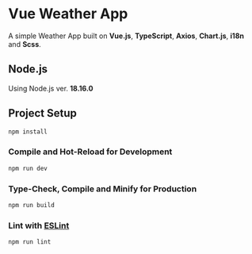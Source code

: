 # Vue Weather App

A simple Weather App built on **Vue.js**, **TypeScript**, **Axios**, **Chart.js**, **i18n** and **Scss**.

## Node.js

Using Node.js ver. **18.16.0**

## Project Setup

```sh
npm install
```

### Compile and Hot-Reload for Development

```sh
npm run dev
```

### Type-Check, Compile and Minify for Production

```sh
npm run build
```

### Lint with [ESLint](https://eslint.org/)

```sh
npm run lint
```
